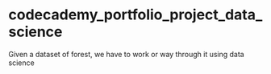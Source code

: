# codecademy_portfolio_project_data_science
Given a dataset of forest, we have to work or way through it using data science 
